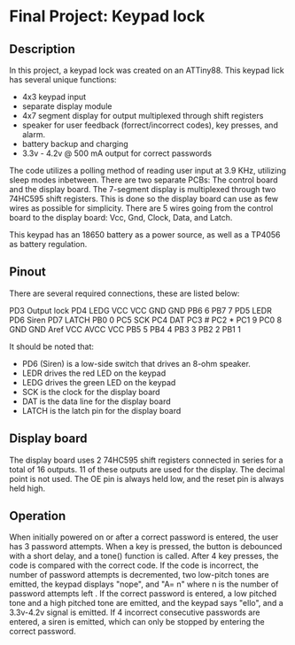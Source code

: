 # Final Project: Keypad lock

## Description
In this project, a keypad lock was created on an ATTiny88. 
This keypad lick has several unique functions:
* 4x3 keypad input
* separate display module
* 4x7 segment display for output multiplexed through shift registers
* speaker for user feedback (forrect/incorrect codes), key presses, and alarm.
* battery backup and charging
* 3.3v - 4.2v @ 500 mA output for correct passwords

The code utilizes a polling method of reading user input at 3.9 KHz, utilizing sleep modes inbetween. There are two separate PCBs: The control board and the display board. The 7-segment display is multiplexed through two 74HC595 shift registers. This is done so the display board can use as few wires as possible for simplicity. There are 5 wires going from the control board to the display board: Vcc, Gnd, Clock, Data, and Latch. 

This keypad has an 18650 battery as a power source, as well as a TP4056 as battery regulation. 

## Pinout
There are several required connections, these are listed below:

PD3		Output lock
PD4		LEDG
VCC		VCC
GND		GND
PB6		6 
PB7		7 
PD5		LEDR
PD6		Siren
PD7		LATCH
PB0		0 
PC5		SCK	
PC4		DAT	
PC3		# 
PC2		* 
PC1		9 
PC0		8 
GND		GND
Aref	VCC
AVCC	VCC
PB5		5
PB4		4
PB3		3
PB2		2
PB1		1

It should be noted that:
* PD6 (Siren) is a low-side switch that drives an 8-ohm speaker.
* LEDR drives the red LED on the keypad
* LEDG drives the green LED on the keypad
* SCK is the clock for the display board
* DAT is the data line for the display board
* LATCH is the latch pin for the display board
## Display board
The display board uses 2 74HC595 shift registers connected in series for a total of 16 outputs. 11 of these outputs are used for the display. The decimal point is not used. The OE pin is always held low, and the reset pin is always held high.

## Operation
When initially powered on or after a correct password is entered, the user has 3 password attempts. When a key is pressed, the button is debounced with a short delay, and a tone() function is called. After 4 key presses, the code is compared with the correct code. If the code is incorrect, the number of password attempts is decremented, two low-pitch tones are emitted, the keypad displays "nope", and "A= n" where n is the number of password attempts left . If the correct password is entered, a low pitched tone and a high pitched tone are emitted, and the keypad says "ello", and a 3.3v-4.2v signal is emitted. If 4 incorrect consecutive passwords are entered, a siren is emitted, which can only be stopped by entering the correct password.




